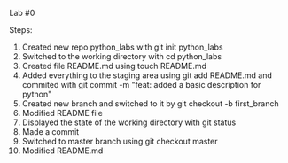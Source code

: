 Lab #0

Steps:

1. Created new repo python_labs with git init python_labs
2. Switched to the working directory with cd python_labs
3. Created file  README.md using touch README.md 
4. Added everything to the staging area using git add README.md and commited  with git commit -m "feat: added a basic description for python"
5. Created new branch  and switched to it by git checkout -b first_branch
6. Modified README file
7. Displayed the state of the working directory  with git status
8. Made a commit
9. Switched to master branch using git checkout master
10. Modified README.md
